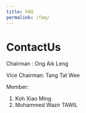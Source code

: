 ```yaml
---
title: FAQ
permalink: /faq/
---
```

# ContactUs

Chairman :  Ong Aik Leng 

Vice Chairman:  Tang Tat Wee

Member:
1. Koh Xiao Ming
2. Mohammed Wazir TAWIL